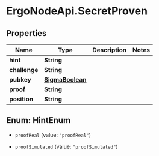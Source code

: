 # ErgoNodeApi.SecretProven

## Properties

Name | Type | Description | Notes
------------ | ------------- | ------------- | -------------
**hint** | **String** |  | 
**challenge** | **String** |  | 
**pubkey** | [**SigmaBoolean**](SigmaBoolean.md) |  | 
**proof** | **String** |  | 
**position** | **String** |  | 



## Enum: HintEnum


* `proofReal` (value: `"proofReal"`)

* `proofSimulated` (value: `"proofSimulated"`)




